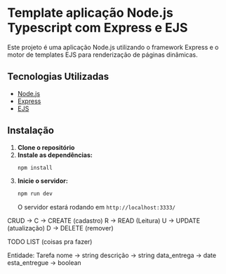 # Template aplicação Node.js Typescript com Express e EJS

Este projeto é uma aplicação Node.js utilizando o framework Express e o motor de templates EJS para renderização de páginas dinâmicas.

## Tecnologias Utilizadas
- [Node.js](https://nodejs.org/)
- [Express](https://expressjs.com/)
- [EJS](https://ejs.co/)

## Instalação
1. **Clone o repositório**
2. **Instale as dependências:**
   ```sh
   npm install
   ```
3. **Inicie o servidor:**
   ```sh
   npm run dev
   ```
   O servidor estará rodando em `http://localhost:3333/`



CRUD -> 
C -> CREATE (cadastro)
R -> READ (Leitura)
U -> UPDATE (atualização)
D -> DELETE (remover)

TODO LIST (coisas pra fazer)

Entidade: Tarefa
nome -> string
descrição -> string
data_entrega -> date
esta_entregue -> boolean